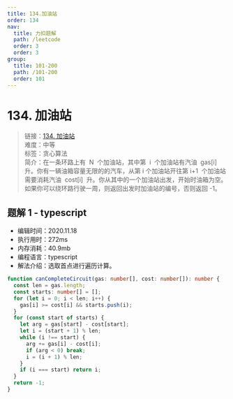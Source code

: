 ```yaml
---
title: 134.加油站
order: 134
nav:
  title: 力扣题解
  path: /leetcode
  order: 3
  order: 3
group:
  title: 101-200
  path: /101-200
  order: 101
---
```


# 134. 加油站

> 链接：[134. 加油站](https://leetcode-cn.com/problems/gas-station/)  
> 难度：中等  
> 标签：贪心算法  
> 简介：在一条环路上有  N  个加油站，其中第  i  个加油站有汽油  gas[i]  升。你有一辆油箱容量无限的的汽车，从第 i 个加油站开往第 i+1  个加油站需要消耗汽油  cost[i]  升。你从其中的一个加油站出发，开始时油箱为空。如果你可以绕环路行驶一周，则返回出发时加油站的编号，否则返回 -1。

## 题解 1 - typescript

- 编辑时间：2020.11.18
- 执行用时：272ms
- 内存消耗：40.9mb
- 编程语言：typescript
- 解法介绍：选取首点进行遍历计算。

```typescript
function canCompleteCircuit(gas: number[], cost: number[]): number {
  const len = gas.length;
  const starts: number[] = [];
  for (let i = 0; i < len; i++) {
    gas[i] >= cost[i] && starts.push(i);
  }
  for (const start of starts) {
    let arg = gas[start] - cost[start];
    let i = (start + 1) % len;
    while (i !== start) {
      arg += gas[i] - cost[i];
      if (arg < 0) break;
      i = (i + 1) % len;
    }
    if (i === start) return i;
  }
  return -1;
}
```
